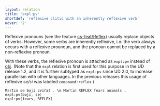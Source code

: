 ```yaml
---
layout: relation
title: 'expl:pv'
shortdef: 'reflexive clitic with an inherently reflexive verb'
udver: '2'
---
```


Reflexive pronouns (see the feature [cs-feat/Reflex]()) usually replace objects of verbs.
However, some verbs are inherently reflexive, i.e. the verb always occurs with a reflexive
prounoun, and the pronoun cannot be replaced by a non-reflexive pronoun.

With these verbs, the reflexive pronoun is attached as `expl:pv` instead of [obj]().
(Note that the `expl` relation is first used for this purpose in the UD release 1.2,
and it is further subtyped as `expl:pv` since UD 2.0,
to increase parallelism with other languages. In the previous releases this usage of
reflexive _se/si_ was labeled `compound:reflex`.)

~~~ sdparse
Martin se bojí zvířat . \n Martin REFLEX fears animals .
expl:pv(bojí, se)
expl:pv(fears, REFLEX)
~~~
<!-- Interlanguage links updated So kvě 14 19:03:35 CEST 2022 -->

